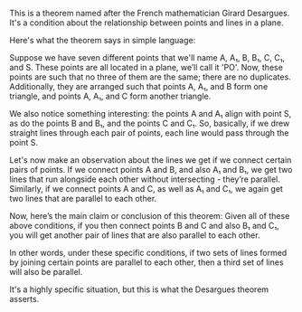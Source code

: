 This is a theorem named after the French mathematician Girard Desargues. It's a condition about the relationship between points and lines in a plane. 

Here's what the theorem says in simple language:

Suppose we have seven different points that we'll name A, A₁, B, B₁, C, C₁, and S. These points are all located in a plane, we’ll call it 'PO'. Now, these points are such that no three of them are the same; there are no duplicates. Additionally, they are arranged such that points A, A₁, and B form one triangle, and points A, A₁, and C form another triangle.

We also notice something interesting: the points A and A₁ align with point S, as do the points B and B₁, and the points C and C₁. So, basically, if we drew straight lines through each pair of points, each line would pass through the point S. 

Let's now make an observation about the lines we get if we connect certain pairs of points. If we connect points A and B, and also A₁ and B₁, we get two lines that run alongside each other without intersecting - they’re parallel. Similarly, if we connect points A and C, as well as A₁ and C₁, we again get two lines that are parallel to each other.

Now, here’s the main claim or conclusion of this theorem: Given all of these above conditions, if you then connect points B and C and also B₁ and C₁, you will get another pair of lines that are also parallel to each other. 

In other words, under these specific conditions, if two sets of lines formed by joining certain points are parallel to each other, then a third set of lines will also be parallel. 

It's a highly specific situation, but this is what the Desargues theorem asserts.